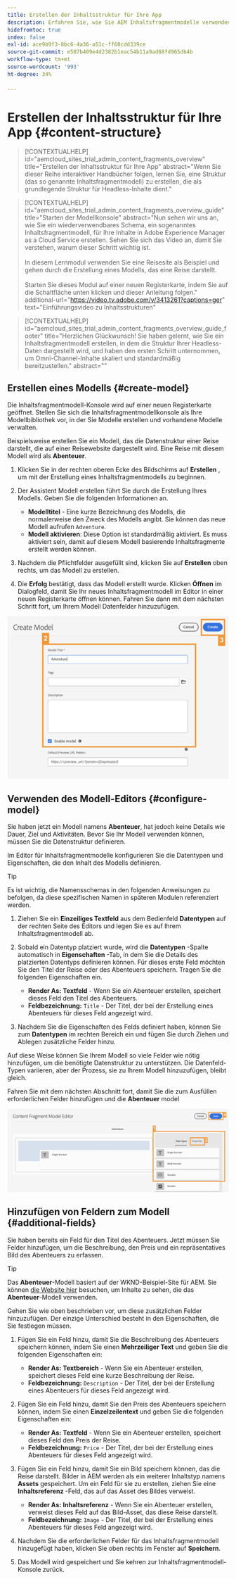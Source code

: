 ```yaml
---
title: Erstellen der Inhaltsstruktur für Ihre App
description: Erfahren Sie, wie Sie AEM Inhaltsfragmentmodelle verwenden können, um Ihre Inhaltsstruktur zu erstellen, die als Grundlage für Ihren Headless Content dient.
hidefromtoc: true
index: false
exl-id: ace9b9f3-8bc6-4a36-a51c-ff60cdd339ce
source-git-commit: e507b409e4d2382b1eac54b11a9ad68fd965db4b
workflow-type: tm+mt
source-wordcount: '993'
ht-degree: 34%

---
```



# Erstellen der Inhaltsstruktur für Ihre App {#content-structure}

>[!CONTEXTUALHELP]
>id="aemcloud_sites_trial_admin_content_fragments_overview"
>title="Erstellen der Inhaltsstruktur für Ihre App"
>abstract="Wenn Sie dieser Reihe interaktiver Handbücher folgen, lernen Sie, eine Struktur (das so genannte Inhaltsfragmentmodell) zu erstellen, die als grundlegende Struktur für Headless-Inhalte dient."

>[!CONTEXTUALHELP]
>id="aemcloud_sites_trial_admin_content_fragments_overview_guide"
>title="Starten der Modellkonsole"
>abstract="Nun sehen wir uns an, wie Sie ein wiederverwendbares Schema, ein sogenanntes Inhaltsfragmentmodell, für Ihre Inhalte in Adobe Experience Manager as a Cloud Service erstellen. Sehen Sie sich das Video an, damit Sie verstehen, warum dieser Schritt wichtig ist. <br><br>In diesem Lernmodul verwenden Sie eine Reisesite als Beispiel und gehen durch die Erstellung eines Modells, das eine Reise darstellt.<br><br>Starten Sie dieses Modul auf einer neuen Registerkarte, indem Sie auf die Schaltfläche unten klicken und dieser Anleitung folgen."
>additional-url="https://video.tv.adobe.com/v/3413261?captions=ger" text="Einführungsvideo zu Inhaltsstrukturen"

>[!CONTEXTUALHELP]
>id="aemcloud_sites_trial_admin_content_fragments_overview_guide_footer"
>title="Herzlichen Glückwunsch! Sie haben gelernt, wie Sie ein Inhaltsfragmentmodell erstellen, in dem die Struktur Ihrer Headless-Daten dargestellt wird, und haben den ersten Schritt unternommen, um Omni-Channel-Inhalte skaliert und standardmäßig bereitzustellen."
>abstract=""

## Erstellen eines Modells {#create-model}

Die Inhaltsfragmentmodell-Konsole wird auf einer neuen Registerkarte geöffnet. Stellen Sie sich die Inhaltsfragmentmodellkonsole als Ihre Modellbibliothek vor, in der Sie Modelle erstellen und vorhandene Modelle verwalten.

Beispielsweise erstellen Sie ein Modell, das die Datenstruktur einer Reise darstellt, die auf einer Reisewebsite dargestellt wird. Eine Reise mit diesem Modell wird als **Abenteuer**.

1. Klicken Sie in der rechten oberen Ecke des Bildschirms auf **Erstellen** , um mit der Erstellung eines Inhaltsfragmentmodells zu beginnen.

1. Der Assistent Modell erstellen führt Sie durch die Erstellung Ihres Modells. Geben Sie die folgenden Informationen an.

   * **Modelltitel** - Eine kurze Bezeichnung des Modells, die normalerweise den Zweck des Modells angibt. Sie können das neue Modell aufrufen `Adventure`.
   * **Modell aktivieren**: Diese Option ist standardmäßig aktiviert. Es muss aktiviert sein, damit auf diesem Modell basierende Inhaltsfragmente erstellt werden können.

1. Nachdem die Pflichtfelder ausgefüllt sind, klicken Sie auf **Erstellen** oben rechts, um das Modell zu erstellen.

1. Die **Erfolg** bestätigt, dass das Modell erstellt wurde. Klicken **Öffnen** im Dialogfeld, damit Sie Ihr neues Inhaltsfragmentmodell im Editor in einer neuen Registerkarte öffnen können. Fahren Sie dann mit dem nächsten Schritt fort, um Ihrem Modell Datenfelder hinzuzufügen.

![Schritte 2 und 3 zum Erstellen eines Inhaltsfragmentmodells](assets/do-not-localize/create-model.png)

## Verwenden des Modell-Editors {#configure-model}

Sie haben jetzt ein Modell namens **Abenteuer**, hat jedoch keine Details wie Dauer, Ziel und Aktivitäten. Bevor Sie Ihr Modell verwenden können, müssen Sie die Datenstruktur definieren.

Im Editor für Inhaltsfragmentmodelle konfigurieren Sie die Datentypen und Eigenschaften, die den Inhalt des Modells definieren.

>[!TIP]
>
>Es ist wichtig, die Namensschemas in den folgenden Anweisungen zu befolgen, da diese spezifischen Namen in späteren Modulen referenziert werden.

1. Ziehen Sie ein **Einzeiliges Textfeld** aus dem Bedienfeld **Datentypen** auf der rechten Seite des Editors und legen Sie es auf Ihrem Inhaltsfragmentmodell ab.

1. Sobald ein Datentyp platziert wurde, wird die **Datentypen** -Spalte automatisch in **Eigenschaften** -Tab, in dem Sie die Details des platzierten Datentyps definieren können. Für dieses erste Feld möchten Sie den Titel der Reise oder des Abenteuers speichern. Tragen Sie die folgenden Eigenschaften ein.

   * **Render As:** **Textfeld** - Wenn Sie ein Abenteuer erstellen, speichert dieses Feld den Titel des Abenteuers.
   * **Feldbezeichnung:** `Title` - Der Titel, der bei der Erstellung eines Abenteuers für dieses Feld angezeigt wird.

1. Nachdem Sie die Eigenschaften des Felds definiert haben, können Sie zum **Datentypen** im rechten Bereich ein und fügen Sie durch Ziehen und Ablegen zusätzliche Felder hinzu.

Auf diese Weise können Sie Ihrem Modell so viele Felder wie nötig hinzufügen, um die benötigte Datenstruktur zu unterstützen. Die Datenfeld-Typen variieren, aber der Prozess, sie zu Ihrem Modell hinzuzufügen, bleibt gleich.

Fahren Sie mit dem nächsten Abschnitt fort, damit Sie die zum Ausfüllen erforderlichen Felder hinzufügen und die **Abenteuer** model

![Schritte 1, 2 und 3 zum Hinzufügen von Feldern zum Modell](assets/do-not-localize/define-model-fields.png)

## Hinzufügen von Feldern zum Modell {#additional-fields}

Sie haben bereits ein Feld für den Titel des Abenteuers. Jetzt müssen Sie Felder hinzufügen, um die Beschreibung, den Preis und ein repräsentatives Bild des Abenteuers zu erfassen.

>[!TIP]
>
>Das **Abenteuer**-Modell basiert auf der WKND-Beispiel-Site für AEM. Sie können [die Website hier](https://wknd.site/us/en/adventures/yosemite-backpacking.html) besuchen, um Inhalte zu sehen, die das **Abenteuer**-Modell verwenden.

Gehen Sie wie oben beschrieben vor, um diese zusätzlichen Felder hinzuzufügen. Der einzige Unterschied besteht in den Eigenschaften, die Sie festlegen müssen.

1. Fügen Sie ein Feld hinzu, damit Sie die Beschreibung des Abenteuers speichern können, indem Sie einen **Mehrzeiliger Text** und geben Sie die folgenden Eigenschaften ein:

   * **Render As:** **Textbereich** - Wenn Sie ein Abenteuer erstellen, speichert dieses Feld eine kurze Beschreibung der Reise.
   * **Feldbezeichnung:** `Description` - Der Titel, der bei der Erstellung eines Abenteuers für dieses Feld angezeigt wird.

1. Fügen Sie ein Feld hinzu, damit Sie den Preis des Abenteuers speichern können, indem Sie einen **Einzelzeilentext** und geben Sie die folgenden Eigenschaften ein:

   * **Render As:** **Textfeld** - Wenn Sie ein Abenteuer erstellen, speichert dieses Feld den Preis der Reise.
   * **Feldbezeichnung:** `Price` - Der Titel, der bei der Erstellung eines Abenteuers für dieses Feld angezeigt wird.

1. Fügen Sie ein Feld hinzu, damit Sie ein Bild speichern können, das die Reise darstellt. Bilder in AEM werden als ein weiterer Inhaltstyp namens **Assets** gespeichert. Um ein Feld für sie zu erstellen, ziehen Sie eine **Inhaltsreferenz** -Feld, das auf das Asset des Bildes verweist.

   * **Render As:** **Inhaltsreferenz** - Wenn Sie ein Abenteuer erstellen, verweist dieses Feld auf das Bild-Asset, das diese Reise darstellt.
   * **Feldbezeichnung:** `Image` - Der Titel, der bei der Erstellung eines Abenteuers für dieses Feld angezeigt wird.

1. Nachdem Sie die erforderlichen Felder für das Inhaltsfragmentmodell hinzugefügt haben, klicken Sie oben rechts im Fenster auf **Speichern**.

1. Das Modell wird gespeichert und Sie kehren zur Inhaltsfragmentmodell-Konsole zurück.
